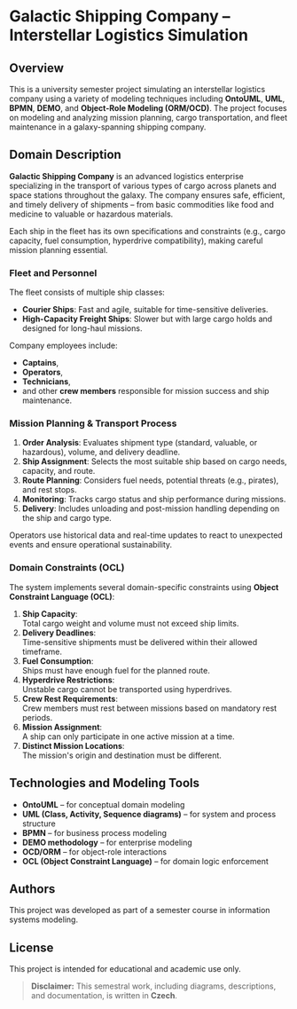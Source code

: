 # Galactic Shipping Company – Interstellar Logistics Simulation

## Overview

This is a university semester project simulating an interstellar logistics company using a variety of modeling techniques including **OntoUML**, **UML**, **BPMN**, **DEMO**, and **Object-Role Modeling (ORM/OCD)**. The project focuses on modeling and analyzing mission planning, cargo transportation, and fleet maintenance in a galaxy-spanning shipping company.

## Domain Description

**Galactic Shipping Company** is an advanced logistics enterprise specializing in the transport of various types of cargo across planets and space stations throughout the galaxy. The company ensures safe, efficient, and timely delivery of shipments – from basic commodities like food and medicine to valuable or hazardous materials.

Each ship in the fleet has its own specifications and constraints (e.g., cargo capacity, fuel consumption, hyperdrive compatibility), making careful mission planning essential.

### Fleet and Personnel

The fleet consists of multiple ship classes:
- **Courier Ships**: Fast and agile, suitable for time-sensitive deliveries.
- **High-Capacity Freight Ships**: Slower but with large cargo holds and designed for long-haul missions.

Company employees include:
- **Captains**,  
- **Operators**,  
- **Technicians**,  
- and other **crew members** responsible for mission success and ship maintenance.

### Mission Planning & Transport Process

1. **Order Analysis**: Evaluates shipment type (standard, valuable, or hazardous), volume, and delivery deadline.
2. **Ship Assignment**: Selects the most suitable ship based on cargo needs, capacity, and route.
3. **Route Planning**: Considers fuel needs, potential threats (e.g., pirates), and rest stops.
4. **Monitoring**: Tracks cargo status and ship performance during missions.
5. **Delivery**: Includes unloading and post-mission handling depending on the ship and cargo type.

Operators use historical data and real-time updates to react to unexpected events and ensure operational sustainability.

### Domain Constraints (OCL)

The system implements several domain-specific constraints using **Object Constraint Language (OCL)**:

1. **Ship Capacity**:  
   Total cargo weight and volume must not exceed ship limits.
2. **Delivery Deadlines**:  
   Time-sensitive shipments must be delivered within their allowed timeframe.
3. **Fuel Consumption**:  
   Ships must have enough fuel for the planned route.
4. **Hyperdrive Restrictions**:  
   Unstable cargo cannot be transported using hyperdrives.
5. **Crew Rest Requirements**:  
   Crew members must rest between missions based on mandatory rest periods.
6. **Mission Assignment**:  
   A ship can only participate in one active mission at a time.
7. **Distinct Mission Locations**:  
   The mission's origin and destination must be different.

## Technologies and Modeling Tools

- **OntoUML** – for conceptual domain modeling
- **UML (Class, Activity, Sequence diagrams)** – for system and process structure
- **BPMN** – for business process modeling
- **DEMO methodology** – for enterprise modeling
- **OCD/ORM** – for object-role interactions
- **OCL (Object Constraint Language)** – for domain logic enforcement

## Authors

This project was developed as part of a semester course in information systems modeling.

## License

This project is intended for educational and academic use only.

> **Disclaimer:** This semestral work, including diagrams, descriptions, and documentation, is written in **Czech**.

